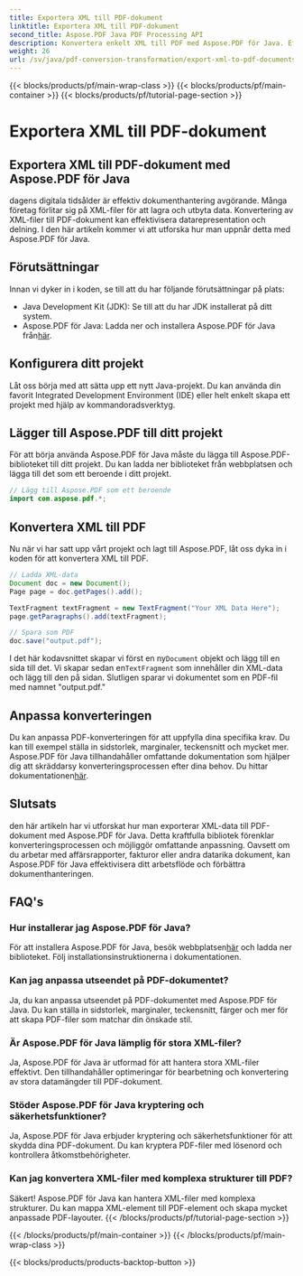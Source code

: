 ```yaml
---
title: Exportera XML till PDF-dokument
linktitle: Exportera XML till PDF-dokument
second_title: Aspose.PDF Java PDF Processing API
description: Konvertera enkelt XML till PDF med Aspose.PDF för Java. Effektivisera datarepresentation och delning. Lär dig hur i den här omfattande guiden.
weight: 26
url: /sv/java/pdf-conversion-transformation/export-xml-to-pdf-documents/
---
```


{{< blocks/products/pf/main-wrap-class >}}
{{< blocks/products/pf/main-container >}}
{{< blocks/products/pf/tutorial-page-section >}}

# Exportera XML till PDF-dokument


## Exportera XML till PDF-dokument med Aspose.PDF för Java

dagens digitala tidsålder är effektiv dokumenthantering avgörande. Många företag förlitar sig på XML-filer för att lagra och utbyta data. Konvertering av XML-filer till PDF-dokument kan effektivisera datarepresentation och delning. I den här artikeln kommer vi att utforska hur man uppnår detta med Aspose.PDF för Java.

## Förutsättningar

Innan vi dyker in i koden, se till att du har följande förutsättningar på plats:

- Java Development Kit (JDK): Se till att du har JDK installerat på ditt system.
-  Aspose.PDF för Java: Ladda ner och installera Aspose.PDF för Java från[här](https://releases.aspose.com/pdf/java/).

## Konfigurera ditt projekt

Låt oss börja med att sätta upp ett nytt Java-projekt. Du kan använda din favorit Integrated Development Environment (IDE) eller helt enkelt skapa ett projekt med hjälp av kommandoradsverktyg. 

## Lägger till Aspose.PDF till ditt projekt

För att börja använda Aspose.PDF för Java måste du lägga till Aspose.PDF-biblioteket till ditt projekt. Du kan ladda ner biblioteket från webbplatsen och lägga till det som ett beroende i ditt projekt.

```java
// Lägg till Aspose.PDF som ett beroende
import com.aspose.pdf.*;
```

## Konvertera XML till PDF

Nu när vi har satt upp vårt projekt och lagt till Aspose.PDF, låt oss dyka in i koden för att konvertera XML till PDF.

```java
// Ladda XML-data
Document doc = new Document();
Page page = doc.getPages().add();

TextFragment textFragment = new TextFragment("Your XML Data Here");
page.getParagraphs().add(textFragment);

// Spara som PDF
doc.save("output.pdf");
```

 I det här kodavsnittet skapar vi först en ny`Document` objekt och lägg till en sida till det. Vi skapar sedan en`TextFragment` som innehåller din XML-data och lägg till den på sidan. Slutligen sparar vi dokumentet som en PDF-fil med namnet "output.pdf."

## Anpassa konverteringen

 Du kan anpassa PDF-konverteringen för att uppfylla dina specifika krav. Du kan till exempel ställa in sidstorlek, marginaler, teckensnitt och mycket mer. Aspose.PDF för Java tillhandahåller omfattande dokumentation som hjälper dig att skräddarsy konverteringsprocessen efter dina behov. Du hittar dokumentationen[här](https://reference.aspose.com/pdf/java/).

## Slutsats

den här artikeln har vi utforskat hur man exporterar XML-data till PDF-dokument med Aspose.PDF för Java. Detta kraftfulla bibliotek förenklar konverteringsprocessen och möjliggör omfattande anpassning. Oavsett om du arbetar med affärsrapporter, fakturor eller andra datarika dokument, kan Aspose.PDF för Java effektivisera ditt arbetsflöde och förbättra dokumenthanteringen.

## FAQ's

### Hur installerar jag Aspose.PDF för Java?

 För att installera Aspose.PDF för Java, besök webbplatsen[här](https://releases.aspose.com/pdf/java/) och ladda ner biblioteket. Följ installationsinstruktionerna i dokumentationen.

### Kan jag anpassa utseendet på PDF-dokumentet?

Ja, du kan anpassa utseendet på PDF-dokumentet med Aspose.PDF för Java. Du kan ställa in sidstorlek, marginaler, teckensnitt, färger och mer för att skapa PDF-filer som matchar din önskade stil.

### Är Aspose.PDF för Java lämplig för stora XML-filer?

Ja, Aspose.PDF för Java är utformad för att hantera stora XML-filer effektivt. Den tillhandahåller optimeringar för bearbetning och konvertering av stora datamängder till PDF-dokument.

### Stöder Aspose.PDF för Java kryptering och säkerhetsfunktioner?

Ja, Aspose.PDF för Java erbjuder kryptering och säkerhetsfunktioner för att skydda dina PDF-dokument. Du kan kryptera PDF-filer med lösenord och kontrollera åtkomstbehörigheter.

### Kan jag konvertera XML-filer med komplexa strukturer till PDF?

Säkert! Aspose.PDF för Java kan hantera XML-filer med komplexa strukturer. Du kan mappa XML-element till PDF-element och skapa mycket anpassade PDF-layouter.
{{< /blocks/products/pf/tutorial-page-section >}}

{{< /blocks/products/pf/main-container >}}
{{< /blocks/products/pf/main-wrap-class >}}

{{< blocks/products/products-backtop-button >}}
